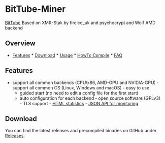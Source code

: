 # BitTube-Miner
[BitTube](https://coin.bit.tube/) Based on XMR-Stak by fireice_uk and 
psychocrypt and Wolf AMD backend
## Overview
* [Features](#features) * [Download](#download) * [Usage](doc/usage.md) * 
[HowTo Compile](doc/compile.md) * [FAQ](doc/FAQ.md)
## Features
- support all common backends (CPU/x86, AMD-GPU and NVIDIA-GPU) - support 
all common OS (Linux, Windows and macOS) - easy to use
  - guided start (no need to edit a config file for the first start)
  - auto configuration for each backend - open source software (GPLv3) - 
TLS support - [HTML 
statistics](doc/usage.md#html-and-json-api-report-configuraton) - [JSON 
API for monitoring](doc/usage.md#html-and-json-api-report-configuraton)
## Download
You can find the latest releases and precompiled binaries on GitHub under [Releases](https://github.com/ipbc-dev/bittube-miner/releases).
